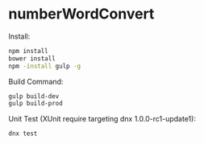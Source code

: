 # numberWordConvert

Install:
```sh
npm install
bower install
npm -install gulp -g
```

Build Command:
```sh
gulp build-dev
gulp build-prod
```

Unit Test (XUnit require targeting dnx 1.0.0-rc1-update1):

```sh
dnx test
```

